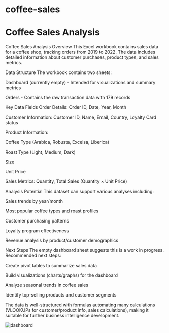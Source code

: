# coffee-sales
<h1>Coffee Sales Analysis</h1>
<p>Coffee Sales Analysis
Overview
This Excel workbook contains sales data for a coffee shop, tracking orders from 2019 to 2022. The data includes detailed information about customer purchases, product types, and sales metrics.

Data Structure
The workbook contains two sheets:

Dashboard (currently empty) - Intended for visualizations and summary metrics

Orders - Contains the raw transaction data with 179 records

Key Data Fields
Order Details: Order ID, Date, Year, Month

Customer Information: Customer ID, Name, Email, Country, Loyalty Card status

Product Information:

Coffee Type (Arabica, Robusta, Excelsa, Liberica)

Roast Type (Light, Medium, Dark)

Size

Unit Price

Sales Metrics: Quantity, Total Sales (Quantity × Unit Price)

Analysis Potential
This dataset can support various analyses including:

Sales trends by year/month

Most popular coffee types and roast profiles

Customer purchasing patterns

Loyalty program effectiveness

Revenue analysis by product/customer demographics

Next Steps
The empty dashboard sheet suggests this is a work in progress. Recommended next steps:

Create pivot tables to summarize sales data

Build visualizations (charts/graphs) for the dashboard

Analyze seasonal trends in coffee sales

Identify top-selling products and customer segments

The data is well-structured with formulas automating many calculations (VLOOKUPs for customer/product info, sales calculations), making it suitable for further business intelligence development.</p>

![dashboard](https://github.com/user-attachments/assets/9b8112d7-7c00-4ec6-b974-a52a1125de81)
